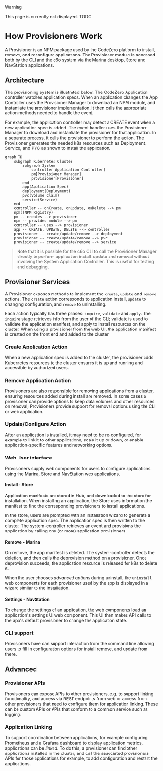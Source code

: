 <!-- markdownlint-disable MD041 -->

> [!WARNING]
> This page is currently not displayed. TODO

# How Provisioners Work

A Provisioner is an NPM package used by the CodeZero platform to install, remove, and reconfigure applications. The Provisioner module is accessed both by the CLI and the c6o system via the Marina desktop, Store and NavStation applications.

## Architecture

The provisioning system is illustrated below. The CodeZero Application controller watches application specs. When an application changes the App Controller uses the Provisioner Manager to download an NPM module, and instantiate the provisioner implementation. It then calls the appropriate action methods needed to handle the event.

For example, the application controller may detect a CREATE event when a new application spec is added. The event handler uses the Provisioner Manager to download and instantiate the provisioner for that application. In a separate process, it calls the provisioner to perform the action. The Provisioner generates the needed k8s resources such as Deployment, Service, and PVC as shown to install the application.

```mermaid
graph TD
    subgraph Kubernetes Cluster
        subgraph System
            controller[Application Controller]
            pm[Provisioner Manager]
            provisioner[Provisioner]
        end
        app(Application Spec)
        deployment(Deployment)
        pvc(Volume Claim)
        service(Service)
    end
    controller -- onCreate, onUpdate, onDelete --> pm
    npm((NPM Registry))
    pm -- creates --> provisioner
    npm -- provides module --> pm
    controller -- uses --> provisioner
    app -- CREATE, UPDATE, DELETE --> controller
    provisioner -- create/update/remove --> deployment
    provisioner -- create/update/remove --> pvc
    provisioner -- create/update/remove --> service

```

> Note that it is possible for the c6o CLI to call the Provisioner Manager directly to perform application install, update and removal without involving the System Application Controller. This is useful for testing and debugging.

## Provisioner Services

A Provisioner exposes methods to implement the `create`, `update` and `remove` actions. The `create` action corresponds to application install, `update` to changing configuration, and `remove` to uninstalling.

Each action typically has three phases: `inquire`, `validate` and `apply`. The `inquire` stage retrieves info from the user of the CLI; validate is used to validate the application manifest, and apply to install resources on the cluster. When using a provisioner from the web UI, the application manifest is created on the front end and added to the cluster.

### Create Application Action

When a new application spec is added to the cluster, the provisioner adds Kubernetes resources to the cluster ensures it is up and running and accessible by authorized users.

### Remove Application Action

Provisioners are also responsible for removing applications from a cluster, ensuring resources added during install are removed. In some cases a provisioner can provide options to keep data volumes and other resources on removal; Provisioners provide support for removal options using the CLI or web application.

### Update/Configure Action

After an application is installed, it may need to be re-configured, for example to link it to other applications, scale it up or down, or enable application-specific features and networking options.

### Web User interface

Provisioners supply web components for users to configure applications using the Marina, Store and NavStation web applications.

#### Install - Store

Application manifests are stored in Hub, and downloaded to the store for installation. When installing an application, the Store uses information the manifest to find the corresponding provisioners to install applications.

In the store, users are prompted with an installation wizard to generate a complete application spec. The application spec is then written to the cluster. The system-controller retrieves an event and provisions the application by calling one (or more) application provisioners.

#### Remove - Marina

On remove, the app manifest is deleted. The system-controller detects the deletion, and then calls the deprovision method on a provisioner. Once deprovision succeeds, the application resource is released for k8s to delete it.

When the user chooses _advanced options_ during uninstall, the `uninstall` web components for each provisioner used by the app is displayed in a wizard similar to the installation.

#### Settings - NavStation

To change the settings of an application, the web components load an application's settings UI web component. This UI then makes API calls to the app's default provisioner to change the application state.

### CLI support

Provisioners have can support interaction from the command line allowing users to fill in configuration options for install remove, and update from there.

## Advanced

### Provisioner APIs

Provisioners can expose APIs to other provisioners, e.g. to support linking functionality, and access via REST endpoints from web or access from other provisioners that need to configure them for application linking. These can be custom APIs or APIs that conform to a common service such as logging.

### Application Linking

To support coordination between applications, for example configuring Prometheus and a Grafana dashboard to display application metrics, applications can be _linked_. To do this, a provisioner can find other applications installed in the cluster, and call the associated provisioners APIs for those applications for example, to add configuration and restart the applications.
